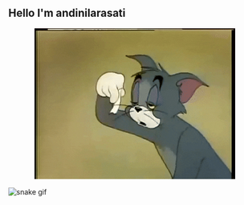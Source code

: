 ## Hello I'm andinilarasati


<p align="center">
  <img src="img/Tom_and_Jerry_Sleepy_Tom.gif" width="400"/>
</p>

![snake gif](https://github.com/andinilarasati/andinilarasati/blob/output/github-contribution-grid-snake.gif)

